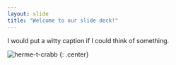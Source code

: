 ```yaml
---
layout: slide
title: "Welcome to our slide deck!"
---
```


I would put a witty caption if I could think of something.

![herme-t-crabb](https://octodex.github.com/images/herme-t-crabb.png)
{: .center}
